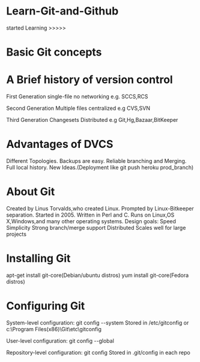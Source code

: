 # Learn-Git-and-Github
started Learning >>>>>
# Basic Git concepts

# A Brief history of version control
First Generation
single-file
no networking
e.g. SCCS,RCS

Second Generation
Multiple files
centralized
e.g CVS,SVN

Third Generation
Changesets
Distributed
e.g Git,Hg,Bazaar,BitKeeper

# Advantages of DVCS
Different Topologies.
Backups are easy.
Reliable branching and Merging.
Full local history.
New Ideas.(Deployment like git push heroku prod_branch)

# About Git
Created by Linus Torvalds,who created Linux.
Prompted by Linux-Bitkeeper separation.
Started in 2005.
Written in Perl and C.
Runs on Linux,OS X,Windows,and many other operating systems.
Design goals:
Speed
Simplicity
Strong branch/merge support
Distributed
Scales well for large projects

# Installing Git
apt-get install git-core(Debian/ubuntu distros)
yum install git-core(Fedora distros)

# Configuring Git
System-level configuration:
git config --system
Stored in /etc/gitconfig or c:\Program Files(x86)\Git\etc\gitconfig

User-level configuration:
git config --global

Repository-level configuration:
git config
Stored in .git/config in each repo













